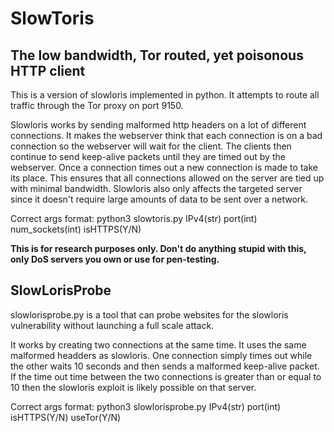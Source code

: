 # SlowToris
## The low bandwidth, Tor routed, yet poisonous HTTP client

This is a version of slowloris implemented in python. It attempts to route all traffic through the Tor proxy on port 9150.

Slowloris works by sending malformed http headers on a lot of different connections. It makes the webserver think that each connection is on a bad connection so the webserver will wait for the client. The clients then continue to send keep-alive packets until they are timed out by the webserver. Once a connection times out a new connection is made to take its place. This ensures that all connections allowed on the server are tied up with minimal bandwidth. Slowloris also only affects the targeted server since it doesn't require large amounts of data to be sent over a network.

Correct args format: python3 slowtoris.py IPv4(str) port(int) num_sockets(int) isHTTPS(Y/N)

**This is for research purposes only. Don't do anything stupid with this, only DoS servers you own or use for pen-testing.**

## SlowLorisProbe

slowlorisprobe.py is a tool that can probe websites for the slowloris vulnerability without launching a full scale attack.

It works by creating two connections at the same time. It uses the same malformed headders as slowloris. One connection simply times out while the other waits 10 seconds and then sends a malformed keep-alive packet. If the time out time between the two connections is greater than or equal to 10 then the slowloris exploit is likely possible on that server.

Correct args format: python3 slowlorisprobe.py IPv4(str) port(int) isHTTPS(Y/N) useTor(Y/N)